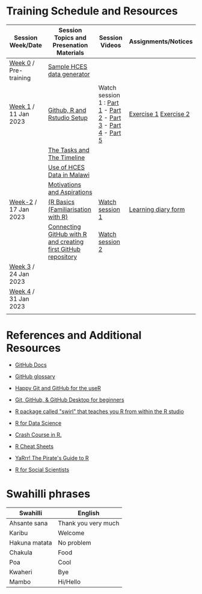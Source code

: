 # Training Schedule and Resources

|Session Week/Date|Session Topics and Presenation Materials|Session Videos  |Assignments/Notices  |
|-------|------|------|----|
|[Week 0](Week-0) / Pre-training|[Sample HCES data generator](Week-0/random_hces_generator.R)|||
|[Week 1](Week-1) / 11 Jan 2023 | [Github, R and Rstudio Setup](https://dzvoti.github.io/TFNC-Training/Week-1/Materials/presentation/TFNC-Week1.html)  |Watch session 1 :  [Part 1](https://drive.google.com/file/d/1hXxtbJh-r5nDvHmAMsuuocEIZ7zjqyBE/view?usp=share_link) - [Part 2](https://drive.google.com/file/d/1FYrgtluVn1A8SJHOmNW3MswKdb_BYv0K/view?usp=share_link) - [Part 3](https://drive.google.com/file/d/1U2M0gf1TJ8UxbBmeut-_y2-MdMzzg23Q/view?usp=share_link) - [Part 4](https://drive.google.com/file/d/1ko5_xQF1VWTCznKKXrZ54SZ1uCc1ucyu/view?usp=share_link) - [Part 5](https://drive.google.com/file/d/10dopw59KEgFPV2KNtgi07h1BI_HvB5ED/view?usp=share_link) |[Exercise 1](https://github.com/dzvoti/TFNC-Training/issues/1) [Exercise 2](https://github.com/dzvoti/TFNC-Training/issues/2) |
||[The Tasks and The Timeline](https://dzvoti.github.io/TFNC-Training/Week-1/TFNC_small_group_training_intro_20230112.pdf)||        |                                                |
||[Use of HCES Data in Malawi](https://dzvoti.github.io/TFNC-Training/Week-1/Use_of_HCES_data.pdf)| |                               |
||[Motivations and Aspirations](https://dzvoti.github.io/TFNC-Training/Week-0/Motivations_and_aspirations.pdf)|  |                                          |
|[Week-2](Week-2) / 17 Jan 2023 |[(R Basics (Familiarisation with R)](https://dzvoti.github.io/TFNC-Training/Week-2/Materials/Week2_RBasics.pdf)|[Watch session 1](https://drive.google.com/file/d/1RZSdeQcjpH9-bik_W3F2dddXKdGv5La2/view?usp=sharing)   |[Learning diary form](https://docs.google.com/document/d/127NUCLkxTaVi5RnlGi5yaiSkKIBLh3VZ/edit?usp=sharing&ouid=107126292099035873011&rtpof=true&sd=true)    |
|   |[Connecting GitHub with R and creating first GitHub repository](https://dzvoti.github.io/TFNC-Training/Week-2/Materials/Week-2-GitHub-R.html) |[Watch session 2](https://drive.google.com/file/d/1gd93-7JBOEFJlKDKn8xnHBaYI2b7t9_w/view?usp=sharing) ||
|[Week 3](Week-3) / 24 Jan 2023                    |          ||               |
|[Week 4](Week-4) / 31 Jan 2023                    |          ||               |
|||||

<!-- # Recommended Packages

|Package Name|Installation procedure|Description|
|---|----------|------|
|The tidyverse|`install.packages("tidyverse")`||
|here|`install.packages("here")` | |
|||| -->


# References and Additional Resources

-   [GitHub Docs](https://docs.github.com/en)

-   [GitHub glossary](https://docs.github.com/en/get-started/quickstart/github-glossary)

-   [Happy Git and GitHub for the useR](https://happygitwithr.com/)

-   [Git, GitHub, & GitHub Desktop for beginners](https://www.youtube.com/watch?v=8Dd7KRpKeaE)

-   [R package called "swirl" that teaches you R from within the R studio](https://swirlstats.com)

-   [R for Data Science](https://r4ds.had.co.nz/index.html)

-   [Crash Course in R.](https://kirstenmorehouse.wordpress.com/354-2/topic-1-crash-course-in-r/)

-   [R Cheat Sheets](https://posit.co/resources/cheatsheets/)

-   [YaRrr! The Pirate's Guide to R](https://bookdown.org/ndphillips/YaRrr/)

-   [R for Social Scientists](https://datacarpentry.org/r-socialsci/)

# Swahilli phrases

|Swahilli     |English             |
|---------------|---------------------|
|Ahsante sana |Thank you very much |
|Karibu       |Welcome             |
|Hakuna matata|No problem          |
|Chakula      |Food                |
|Poa          |Cool                |
|Kwaheri      |Bye                 |
|Mambo        |Hi/Hello            |